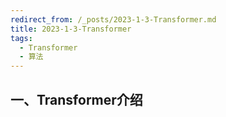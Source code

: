 ```yaml
---
redirect_from: /_posts/2023-1-3-Transformer.md
title: 2023-1-3-Transformer
tags: 
  - Transformer
  - 算法
---
```


## 一、Transformer介绍
